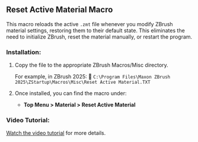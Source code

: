 ## Reset Active Material Macro

This macro reloads the active `.zmt` file whenever you modify ZBrush material settings, restoring them to their default state. This eliminates the need to initialize ZBrush, reset the material manually, or restart the program.

### Installation:

1. Copy the file to the appropriate ZBrush Macros/Misc directory.

   For example, in ZBrush 2025:
   📂 `C:\Program Files\Maxon ZBrush 2025\ZStartup\Macros\Misc\Reset Active Material.TXT`

2. Once installed, you can find the macro under:
   - **Top Menu > Material > Reset Active Material**

### Video Tutorial:

[Watch the video tutorial](https://www.youtube.com/watch?v=PP0YS9GTkSA) for more details.
